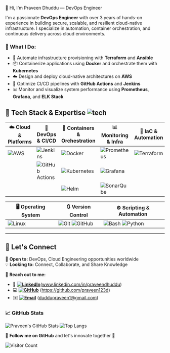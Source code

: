 👋 Hi, I'm Praveen Dhuddu — DevOps Engineer

I'm a passionate **DevOps Engineer** with over 3 years of hands-on experience in building secure, scalable, and resilient cloud-native infrastructure. I specialize in automation, container orchestration, and continuous delivery across cloud environments.

### 🚀 What I Do:
- 🔧 Automate infrastructure provisioning with **Terraform** and **Ansible**
- 📦 Containerize applications using **Docker** and orchestrate them with **Kubernetes**
- ☁️ Design and deploy cloud-native architectures on **AWS**
- 🔁 Optimize CI/CD pipelines with **GitHub Actions** and **Jenkins**
- 📊 Monitor and visualize system performance using **Prometheus**, **Grafana**, and **ELK Stack**

## 🔧 Tech Stack & Expertise  ![tech](https://imgur.com/RknLHXQ.png)

| ☁️ Cloud & Platforms | 🔧 DevOps & CI/CD | 🐳 Containers & Orchestration | 📊 Monitoring & Infra | 🚀 IaC & Automation | 🛠️ Configuration Management |
|----------------|----------------|----------------|----------------|----------------|-----------------------------|
| ![AWS](https://img.shields.io/badge/AWS-%23FF9900.svg?style=for-the-badge&logo=amazon-aws&logoColor=white) | ![Jenkins](https://img.shields.io/badge/Jenkins-%232C5263.svg?style=for-the-badge&logo=jenkins&logoColor=white) | ![Docker](https://img.shields.io/badge/Docker-%230db7ed.svg?style=for-the-badge&logo=docker&logoColor=white) | ![Prometheus](https://img.shields.io/badge/Prometheus-E6522C?style=for-the-badge&logo=Prometheus&logoColor=white) | ![Terraform](https://img.shields.io/badge/Terraform-%235835CC.svg?style=for-the-badge&logo=terraform&logoColor=white) | ![Ansible](https://img.shields.io/badge/Ansible-%231A1918.svg?style=for-the-badge&logo=ansible&logoColor=white)  |
|  | ![GitHub Actions](https://img.shields.io/badge/GitHub%20Actions-%232671E5.svg?style=for-the-badge&logo=githubactions&logoColor=white) | ![Kubernetes](https://img.shields.io/badge/Kubernetes-%23326ce5.svg?style=for-the-badge&logo=kubernetes&logoColor=white) | ![Grafana](https://img.shields.io/badge/Grafana-%23F46800.svg?style=for-the-badge&logo=grafana&logoColor=white) |  |  |
|  | | ![Helm](https://img.shields.io/badge/Helm-%232C5263.svg?style=for-the-badge&logo=helm&logoColor=white) | ![SonarQube](https://img.shields.io/badge/SonarQube-%23000000.svg?style=for-the-badge&logo=sonarqube&logoColor=4E9BCD) |  |  |

| 🖥️ Operating System | 🔃 Version Control | ⚙️ Scripting & Automation |
|---------------------|--------------------|----------------------------|
| ![Linux](https://img.shields.io/badge/Linux-%23000000.svg?style=for-the-badge&logo=linux&logoColor=white) | ![Git](https://img.shields.io/badge/Git-%23F05033.svg?style=for-the-badge&logo=git&logoColor=white) ![GitHub](https://img.shields.io/badge/GitHub-%23181717.svg?style=for-the-badge&logo=github&logoColor=white) | ![Bash](https://img.shields.io/badge/Bash-%234EAA25.svg?style=for-the-badge&logo=gnu-bash&logoColor=white) ![Python](https://img.shields.io/badge/Python-%233776AB.svg?style=for-the-badge&logo=python&logoColor=white) |
---
## 📢 **Let's Connect**  
💼 **Open to:** DevOps,  Cloud Engineering opportunities worldwide  
💡 **Looking to:** Connect, Collaborate, and Share Knowledge 

📩 **Reach out to me:**  
- 🔗 **[![LinkedIn](https://img.shields.io/badge/LinkedIn-blue?style=for-the-badge&logo=linkedin)](https://www.linkedin.com/in/praveendhuddu/)**(www.linkedin.com/in/praveendhuddu)
- 💻 **[![GitHub](https://img.shields.io/badge/GitHub-181717?style=for-the-badge&logo=github)](https://github.com/praveen123d)** (https://github.com/praveen123d)
- ✉️ **[![Email](https://img.shields.io/badge/Email-D14836?style=for-the-badge&logo=gmail&logoColor=white)](mailto:duddupraveen1@gmail.com)** (duddupraveen1@gmail.com)  

### 📈 GitHub Stats
![Praveen's GitHub Stats](https://github-readme-stats.vercel.app/api?username=praveen123d&show_icons=true&theme=dark)
![Top Langs](https://github-readme-stats.vercel.app/api/top-langs/?username=praveen123d&layout=compact&theme=dark)

🚀 **Follow me on GitHub** and let's innovate together 🎯

![Visitor Count](https://count.getloli.com/get/@praveen123d?theme=rule34)
